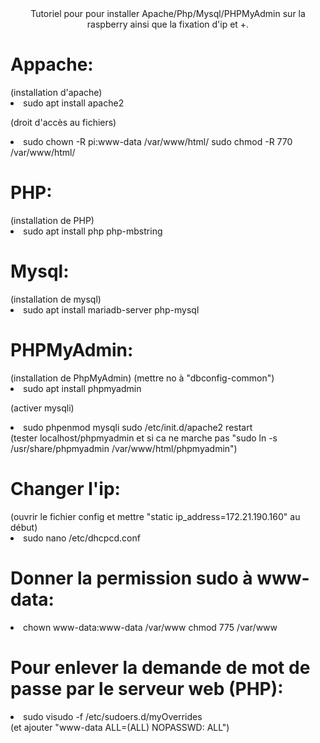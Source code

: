 <center>Tutoriel pour pour installer Apache/Php/Mysql/PHPMyAdmin sur la raspberry ainsi que la fixation d'ip et +.</center>

<h1>Appache:</h1>
(installation d'apache)
<li>
  sudo apt install apache2
</li>

(droit d'accès au fichiers)
<li>
  sudo chown -R pi:www-data /var/www/html/
  sudo chmod -R 770 /var/www/html/
</li>

<h1>PHP:</h1>
(installation de PHP)
<li>
  sudo apt install php php-mbstring
</li>
  
<h1>Mysql:</h1>
(installation de mysql)
<li>
  sudo apt install mariadb-server php-mysql
</li>

<h1>PHPMyAdmin:</h1>
(installation de PhpMyAdmin)
(mettre no à "dbconfig-common")
<li>
  sudo apt install phpmyadmin
</li>

(activer mysqli)
<li>
  sudo phpenmod mysqli
  sudo /etc/init.d/apache2 restart
</li>
(tester localhost/phpmyadmin et si ca ne marche pas "sudo ln -s /usr/share/phpmyadmin /var/www/html/phpmyadmin")
 
<h1>Changer l'ip:</h1>
(ouvrir le fichier config et mettre "static ip_address=172.21.190.160" au début)
<li>
  sudo nano /etc/dhcpcd.conf
</li>
 
<h1>Donner la permission sudo à www-data:</h1>
<li>
  chown www-data:www-data /var/www
  chmod 775 /var/www
</li>
 
<h1>Pour enlever la demande de mot de passe par le serveur web (PHP):</h1>
<li>
  sudo visudo -f /etc/sudoers.d/myOverrides
</li>
(et ajouter "www-data ALL=(ALL) NOPASSWD: ALL")
